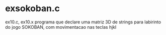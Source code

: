 # exsokoban.c
ex10.c, ex10.x 
programa que declare uma matriz 3D de strings para labirinto do jogo SOKOBAN, com movimentacao nas teclas hjkl

